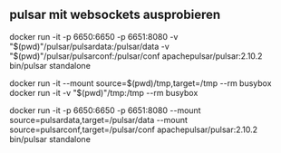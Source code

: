 ## pulsar mit websockets ausprobieren
docker run -it -p 6650:6650  -p 6651:8080 -v "$(pwd)"/pulsar/pulsardata:/pulsar/data -v "$(pwd)"/pulsar/pulsarconf:/pulsar/conf apachepulsar/pulsar:2.10.2 bin/pulsar standalone

docker run -it --mount source=$(pwd)/tmp,target=/tmp --rm busybox
docker run -it -v "$(pwd)"/tmp:/tmp --rm busybox



docker run -it -p 6650:6650  -p 6651:8080 --mount source=pulsardata,target=/pulsar/data --mount source=pulsarconf,target=/pulsar/conf apachepulsar/pulsar:2.10.2 bin/pulsar standalone


